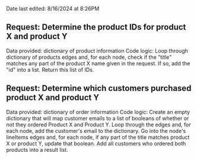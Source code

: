 Date last edited: 8/16/2024 at 8:26PM

## Request: Determine the product IDs for product X and product Y
Data provided: dictionary of product information
Code logic: 
Loop through dictionary of products edges and, for each node, check if the "title" matches any part of the product X name given in the request. If so, add the "id" into a list. Return this list of IDs.

## Request: Determine which customers purchased product X and product Y
Data provided: dictionary of order information
Code logic: 
Create an empty dictionary that will map customer emails to a list of booleans of whether or not they ordered Product X and Product Y. 
Loop through the edges and, for each node, add the customer's email to the dictionary. Go into the node's lineItems edges and, for each node, if any part of the title matches product X or product Y, update that boolean. 
Add all customers who ordered both products into a result list. 
